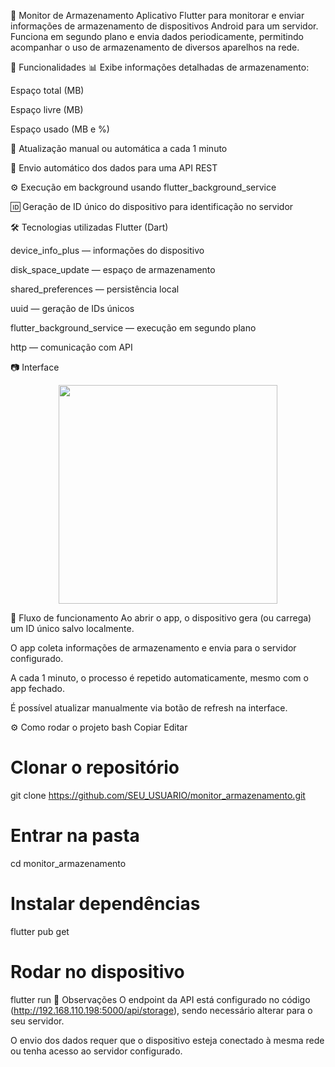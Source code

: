 📱 Monitor de Armazenamento
Aplicativo Flutter para monitorar e enviar informações de armazenamento de dispositivos Android para um servidor.
Funciona em segundo plano e envia dados periodicamente, permitindo acompanhar o uso de armazenamento de diversos aparelhos na rede.

🚀 Funcionalidades
📊 Exibe informações detalhadas de armazenamento:

Espaço total (MB)

Espaço livre (MB)

Espaço usado (MB e %)

🔄 Atualização manual ou automática a cada 1 minuto

📡 Envio automático dos dados para uma API REST

⚙️ Execução em background usando flutter_background_service

🆔 Geração de ID único do dispositivo para identificação no servidor

🛠 Tecnologias utilizadas
Flutter (Dart)

device_info_plus — informações do dispositivo

disk_space_update — espaço de armazenamento

shared_preferences — persistência local

uuid — geração de IDs únicos

flutter_background_service — execução em segundo plano

http — comunicação com API

📷 Interface
<p align="center">
  <img src="https://github.com/user-attachments/assets/dbbfce38-f41f-4052-8036-05db638ebe82" width="350">
</p>

📡 Fluxo de funcionamento
Ao abrir o app, o dispositivo gera (ou carrega) um ID único salvo localmente.

O app coleta informações de armazenamento e envia para o servidor configurado.

A cada 1 minuto, o processo é repetido automaticamente, mesmo com o app fechado.

É possível atualizar manualmente via botão de refresh na interface.

⚙️ Como rodar o projeto
bash
Copiar
Editar
# Clonar o repositório
git clone https://github.com/SEU_USUARIO/monitor_armazenamento.git

# Entrar na pasta
cd monitor_armazenamento

# Instalar dependências
flutter pub get

# Rodar no dispositivo
flutter run
📌 Observações
O endpoint da API está configurado no código (http://192.168.110.198:5000/api/storage), sendo necessário alterar para o seu servidor.

O envio dos dados requer que o dispositivo esteja conectado à mesma rede ou tenha acesso ao servidor configurado.
